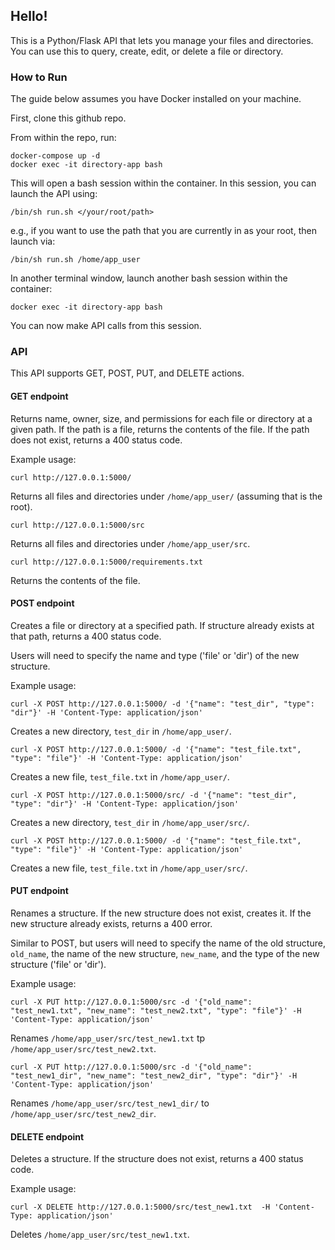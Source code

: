 ## Hello!

This is a Python/Flask API that lets you manage your files and directories. You can use this to query, create, edit, or delete a file or directory. 

### How to Run 

The guide below assumes you have Docker installed on your machine.

First, clone this github repo. 

From within the repo, run: 
```commandline
docker-compose up -d
docker exec -it directory-app bash
```
This will open a bash session within the container. In this session, you can launch the API using: 
```commandline
/bin/sh run.sh </your/root/path>
```

e.g., if you want to use the path that you are currently in as your root, then launch via:
```
/bin/sh run.sh /home/app_user
```

In another terminal window, launch another bash session within the container:
```commandline
docker exec -it directory-app bash
```

You can now make API calls from this session. 

### API

This API supports GET, POST, PUT, and DELETE actions. 

#### GET endpoint
Returns name, owner, size, and permissions for each file or directory at a given path. If the path is a file, returns the contents of the file. If the path does not exist, returns a 400 status code.

Example usage: 
```commandline
curl http://127.0.0.1:5000/
```

Returns all files and directories under `/home/app_user/` (assuming that is the root).  

```commandline
curl http://127.0.0.1:5000/src
```

Returns all files and directories under `/home/app_user/src`.

```commandline
curl http://127.0.0.1:5000/requirements.txt
```

Returns the contents of the file.

#### POST endpoint
Creates a file or directory at a specified path. If structure already exists at that path, returns a 400 status code.

Users will need to specify the name and type ('file' or 'dir') of the new structure.

Example usage: 
```commandline
curl -X POST http://127.0.0.1:5000/ -d '{"name": "test_dir", "type": "dir"}' -H 'Content-Type: application/json'
```

Creates a new directory, `test_dir` in `/home/app_user/`.

```commandline
curl -X POST http://127.0.0.1:5000/ -d '{"name": "test_file.txt", "type": "file"}' -H 'Content-Type: application/json'
```

Creates a new file, `test_file.txt` in `/home/app_user/`.

```commandline
curl -X POST http://127.0.0.1:5000/src/ -d '{"name": "test_dir", "type": "dir"}' -H 'Content-Type: application/json'
```

Creates a new directory, `test_dir` in `/home/app_user/src/`.

```commandline
curl -X POST http://127.0.0.1:5000/ -d '{"name": "test_file.txt", "type": "file"}' -H 'Content-Type: application/json'
```

Creates a new file, `test_file.txt` in `/home/app_user/src/`.


#### PUT endpoint
Renames a structure. If the new structure does not exist, creates it. If the new structure already exists, returns a 400 error. 

Similar to POST, but users will need to specify the name of the old structure, `old_name`, the name of the new structure, `new_name`, and the type of the new structure ('file' or 'dir').

Example usage:
```commandline
curl -X PUT http://127.0.0.1:5000/src -d '{"old_name": "test_new1.txt", "new_name": "test_new2.txt", "type": "file"}' -H 'Content-Type: application/json'
```

Renames `/home/app_user/src/test_new1.txt` tp `/home/app_user/src/test_new2.txt`. 
```
curl -X PUT http://127.0.0.1:5000/src -d '{"old_name": "test_new1_dir", "new_name": "test_new2_dir", "type": "dir"}' -H 'Content-Type: application/json'
```

Renames `/home/app_user/src/test_new1_dir/` to `/home/app_user/src/test_new2_dir`. 

#### DELETE endpoint
Deletes a structure. If the structure does not exist, returns a 400 status code. 

Example usage:
```
curl -X DELETE http://127.0.0.1:5000/src/test_new1.txt  -H 'Content-Type: application/json'
```

Deletes `/home/app_user/src/test_new1.txt`. 

